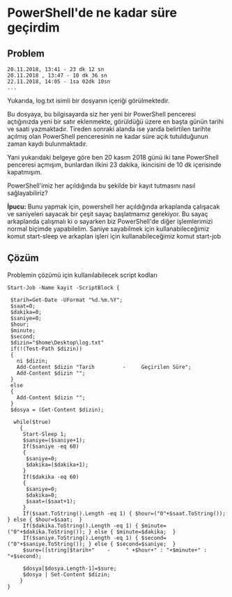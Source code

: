 # PowerShell'de ne kadar süre geçirdim

## Problem

```
20.11.2018, 13:41 - 23 dk 12 sn
20.11.2018 , 13:47 - 10 dk 36 sn
22.11.2018, 14:05 - 1sa 02dk 10sn
...
```

Yukarıda, log.txt isimli bir dosyanın içeriği görülmektedir.

Bu dosyaya, bu bilgisayarda siz her yeni bir PowerShell penceresi açtığınızda yeni bir satır eklenmekte, görüldüğü üzere en başta günün tarihi ve saati yazmaktadır.  Tireden sonraki alanda ise yanda belirtilen tarihte açılmış olan PowerShell penceresinin ne kadar süre açık tutulduğunun zaman kaydı bulunmaktadır.

Yani yukarıdaki belgeye göre ben 20 kasım 2018 günü iki tane PowerShell penceresi açmışım, bunlardan ilkini 23 dakika, ikincisini de 10 dk içerisinde kapatmışım.

PowerShell'imiz her açıldığında bu şekilde bir kayıt tutmasını nasıl sağlayabiliriz?

**İpucu:** Bunu yapmak için, powershell her açıldığında arkaplanda çalışacak ve saniyeleri sayacak bir çeşit sayaç başlatmamız gerekiyor. Bu sayaç arkaplanda çalışmalı ki o sayarken biz PowerShell'de diğer işlemlerimizi normal biçimde yapabilelim. Saniye sayabilmek için kullanabileceğimiz komut start-sleep ve arkaplan işleri için kullanabileceğimiz komut start-job

## Çözüm


Problemin çözümü için kullanılabilecek script kodları

```
Start-Job -Name kayit -ScriptBlock {

 $tarih=Get-Date -UFormat "%d.%m.%Y";
 $saat=0;
 $dakika=0;
 $saniye=0;
 $hour;
 $minute;
 $second;
 $dizin="$home\Desktop\log.txt"
 if(!(Test-Path $dizin))
 {
   ni $dizin;
   Add-Content $dizin "Tarih         -     Geçirilen Süre"; 
   Add-Content $dizin "";  
 }
 else
 {
   Add-Content $dizin "";  
 }
 $dosya = (Get-Content $dizin); 
 
  while($true)
    {
     Start-Sleep 1;
     $saniye=($saniye+1);
     If($saniye -eq 60)
     { 
      $saniye=0;
      $dakika=($dakika+1);
     }
     If($dakika -eq 60)
     {
      $saniye=0;
      $dakika=0;
      $saat=($saat+1);
     }
     If($saat.ToString().Length -eq 1) { $hour=("0"+$saat.ToString()); } else { $hour=$saat;  }
     If($dakika.ToString().Length -eq 1) { $minute=("0"+$dakika.ToString()); } else { $minute=$dakika;  }
     If($saniye.ToString().Length -eq 1) { $second=("0"+$saniye.ToString()); } else { $second=$saniye;  }
     $sure=([string]$tarih+"    -     " +$hour+" : "+$minute+" : "+$second);

     $dosya[$dosya.Length-1]=$sure;
     $dosya | Set-Content $dizin;
    }
}



```
